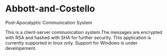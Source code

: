 # Abbott-and-Costello
Post-Apocalyptic Communication System

This is a client-server communication system.The messages are encrypted with RSA and hashed with SHA for further security. This application is currently supported in linux only. Support for Windows is under developement.
